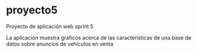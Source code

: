 # proyecto5
Proyecto de aplicación web sprint 5

La aplicación muestra gráficos acerca de las características de una base de datos sobre anuncios de vehículos en venta